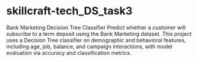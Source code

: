 # skillcraft-tech_DS_task3
Bank Marketing Decision Tree Classifier Predict whether a customer will subscribe to a term deposit using the Bank Marketing dataset. This project uses a Decision Tree classifier on demographic and behavioral features, including age, job, balance, and campaign interactions, with model evaluation via accuracy and classification metrics.
